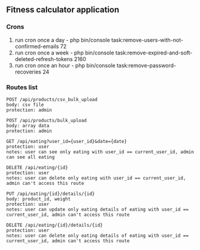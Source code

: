 ## Fitness calculator application

### Crons

1) run cron once a day - php bin/console task:remove-users-with-not-confirmed-emails 72
2) run cron once a week - php bin/console task:remove-expired-and-soft-deleted-refresh-tokens 2160
3) run cron once an hour - php bin/console task:remove-password-recoveries 24

### Routes list

```
POST /api/products/csv_bulk_upload
body: csv file
protection: admin

POST /api/products/bulk_upload
body: array data
protection: admin

GET /api/eating?user_id={user_id}&date={date}
protection: user
notes: user can see only eating with user_id == current_user_id, admin can see all eating

DELETE /api/eating/{id}
protection: user
notes: user can delete only eating with user_id == current_user_id, admin can't access this route

PUT /api/eating/{id}/details/{id}
body: product_id, weight
protection: user
notes: user can update only eating details of eating with user_id == current_user_id, admin can't access this route

DELETE /api/eating/{id}/details/{id}
protection: user
notes: user can delete only eating details of eating with user_id == current_user_id, admin can't access this route
```
